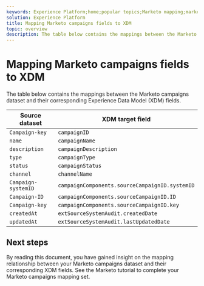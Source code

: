 ```yaml
---
keywords: Experience Platform;home;popular topics;Marketo mapping;marketo mapping;marketo campaigns
solution: Experience Platform
title: Mapping Marketo campaigns fields to XDM
topic: overview
description: The table below contains the mappings between the Marketo campaigns dataset and its corresponding XDM fields.
---
```


# Mapping Marketo campaigns fields to XDM

The table below contains the mappings between the Marketo campaigns dataset and their corresponding Experience Data Model (XDM) fields.

| Source dataset | XDM target field |
| -------------- | ---------------- |
| `Campaign-key` | `campaignID` |
| `name` | `campaignName` |
| `description` | `campaignDescription` |
| `type` | `campaignType` |
| `status` | `campaignStatus` |
| `channel` | `channelName` |
| `Campaign-systemID` | `campaignComponents.sourceCampaignID.systemID` |
| `Campaign-ID` | `campaignComponents.sourceCampaignID.ID` |
| `Campaign-key` | `campaignComponents.sourceCampaignID.key` |
| `createdAt` | `extSourceSystemAudit.createdDate` |
| `updatedAt` | `extSourceSystemAudit.lastUpdatedDate` |

## Next steps

By reading this document, you have gained insight on the mapping relationship between your Marketo campaigns dataset and their corresponding XDM fields. See the Marketo tutorial to complete your Marketo campaigns mapping set.
